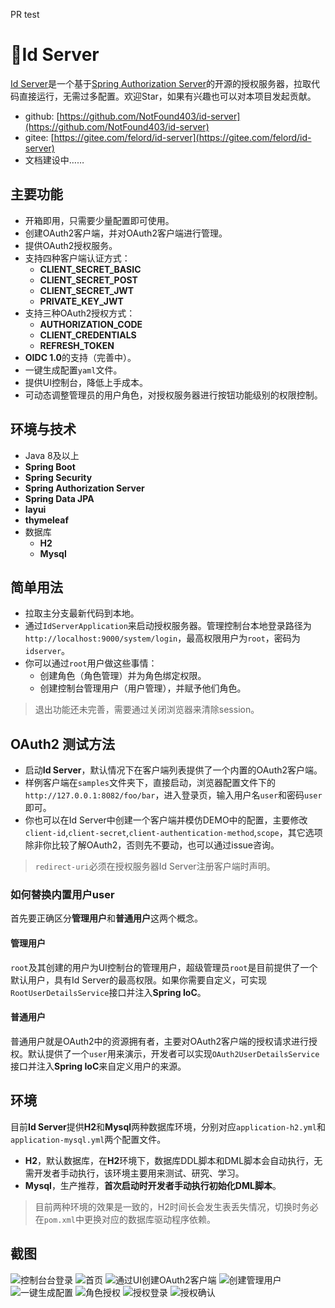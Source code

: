 PR test

# 🚀Id Server
[Id Server](https://github.com/NotFound403/id-server)是一个基于[Spring Authorization Server](https://github.com/spring-projects/spring-authorization-server)的开源的授权服务器，拉取代码直接运行，无需过多配置。欢迎Star，如果有兴趣也可以对本项目发起贡献。
- github: [https://github.com/NotFound403/id-server](https://github.com/NotFound403/id-server)
- gitee: [https://gitee.com/felord/id-server](https://gitee.com/felord/id-server)
- 文档建设中……
## 主要功能
- 开箱即用，只需要少量配置即可使用。
- 创建OAuth2客户端，并对OAuth2客户端进行管理。
- 提供OAuth2授权服务。
- 支持四种客户端认证方式：
  - **CLIENT_SECRET_BASIC**
  - **CLIENT_SECRET_POST**
  - **CLIENT_SECRET_JWT**
  - **PRIVATE_KEY_JWT**
- 支持三种OAuth2授权方式：
  - **AUTHORIZATION_CODE**
  - **CLIENT_CREDENTIALS**
  - **REFRESH_TOKEN**
- **OIDC 1.0**的支持（完善中）。
- 一键生成配置`yaml`文件。
- 提供UI控制台，降低上手成本。
- 可动态调整管理员的用户角色，对授权服务器进行按钮功能级别的权限控制。
## 环境与技术
- Java 8及以上
- **Spring Boot**
- **Spring Security**
- **Spring Authorization Server**
- **Spring Data JPA**
- **layui**
- **thymeleaf**
- 数据库
  - **H2**
  - **Mysql**

## 简单用法
- 拉取主分支最新代码到本地。
- 通过`IdServerApplication`来启动授权服务器。管理控制台本地登录路径为`http://localhost:9000/system/login`，最高权限用户为`root`，密码为`idserver`。
- 你可以通过`root`用户做这些事情：
  - 创建角色（角色管理）并为角色绑定权限。
  - 创建控制台管理用户（用户管理），并赋予他们角色。
> 退出功能还未完善，需要通过关闭浏览器来清除session。
## OAuth2 测试方法
- 启动**Id Server**，默认情况下在客户端列表提供了一个内置的OAuth2客户端。
- 样例客户端在`samples`文件夹下，直接启动，浏览器配置文件下的`http://127.0.0.1:8082/foo/bar`，进入登录页，输入用户名`user`和密码`user`即可。
- 你也可以在Id Server中创建一个客户端并模仿DEMO中的配置，主要修改`client-id`,`client-secret`,`client-authentication-method`,`scope`，其它选项除非你比较了解OAuth2，否则先不要动，也可以通过issue咨询。
> `redirect-uri`必须在授权服务器Id Server注册客户端时声明。
### 如何替换内置用户user
首先要正确区分**管理用户**和**普通用户**这两个概念。
#### 管理用户
`root`及其创建的用户为UI控制台的管理用户，超级管理员`root`是目前提供了一个默认用户，具有Id Server的最高权限。如果你需要自定义，可实现`RootUserDetailsService`接口并注入**Spring IoC**。
#### 普通用户
普通用户就是OAuth2中的资源拥有者，主要对OAuth2客户端的授权请求进行授权。默认提供了一个`user`用来演示，开发者可以实现`OAuth2UserDetailsService`接口并注入**Spring IoC**来自定义用户的来源。
## 环境
目前**Id Server**提供**H2**和**Mysql**两种数据库环境，分别对应`application-h2.yml`和`application-mysql.yml`两个配置文件。
- **H2**，默认数据库，在**H2**环境下，数据库DDL脚本和DML脚本会自动执行，无需开发者手动执行，该环境主要用来测试、研究、学习。
- **Mysql**，生产推荐，**首次启动时开发者手动执行初始化DML脚本**。
> 目前两种环境的效果是一致的，H2时间长会发生表丢失情况，切换时务必在`pom.xml`中更换对应的数据库驱动程序依赖。
## 截图
![控制台台登录](https://asset.felord.cn/blog/20220512143700.png)
![首页](https://asset.felord.cn/blog/20220512134905.png)
![通过UI创建OAuth2客户端](https://asset.felord.cn/blog/20220512135204.png)
![创建管理用户](https://asset.felord.cn/blog/20220512135249.png)
![一键生成配置](https://asset.felord.cn/blog/20220513141607.gif)
![角色授权](https://asset.felord.cn/blog/20220512135420.png)
![授权登录](https://asset.felord.cn/blog/20220512143317.png)
![授权确认](https://asset.felord.cn/blog/20220512143550.png)


